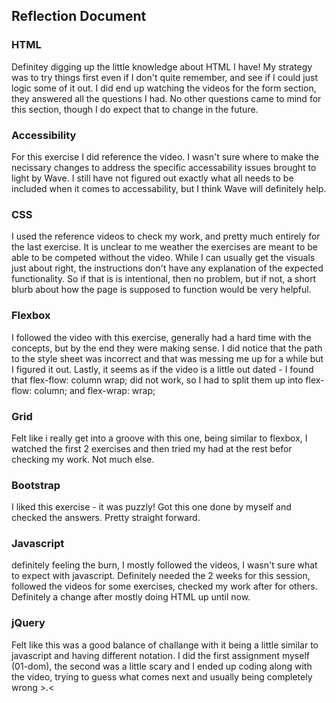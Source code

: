 ## Reflection Document

### HTML

Definitey digging up the little knowledge about HTML I have! My strategy was to try things first even if I don't
quite remember, and see if I could just logic some of it out. I did end up watching the videos
for the form section, they answered all the questions I had. No other questions came to mind for this section,
though I do expect that to change in the future.

### Accessibility

For this exercise I did reference the video. I wasn't sure where to make the necissary changes to
address the specific accessability issues brought to light by Wave. I still have not figured out exactly
what all needs to be included when it comes to accessability, but I think Wave will definitely help.

### CSS

I used the reference videos to check my work, and pretty much entirely for the last exercise. It is unclear
to me weather the exercises are meant to be able to be competed without the video. While I can usually get the visuals
just about right, the instructions don't have any explanation of the expected functionality. So if that is
is intentional, then no problem, but if not, a short blurb about how the page is supposed to function would be very helpful.

### Flexbox

I followed the video with this exercise, generally had a hard time with the concepts, but by the end they were making sense.
I did notice that the path to the style sheet was incorrect and that was messing me up for a while but I figured it out.
Lastly, it seems as if the video is a little out dated - I found that flex-flow: column wrap; did not work, so I had to
split them up into flex-flow: column; and flex-wrap: wrap;

### Grid

Felt like i really get into a groove with this one, being similar to flexbox, I watched the first 2 exercises and then
tried my had at the rest befor checking my work. Not much else.

### Bootstrap

I liked this exercise - it was puzzly! Got this one done by myself and checked the answers. Pretty straight forward.

### Javascript

definitely feeling the burn, I mostly followed the videos, I wasn't sure what to expect with javascript. Definitely
needed the 2 weeks for this session, followed the videos for some exercises, checked my work after for others. Definitely
a change after mostly doing HTML up until now.

### jQuery

Felt like this was a good balance of challange with it being a little similar to javascript and having different notation.
I did the first assignment myself (01-dom), the second was a little scary and I ended up coding along with the video, trying to
guess what comes next and usually being completely wrong >.<
